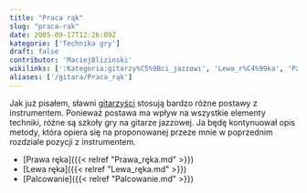 ```yaml
---
title: "Praca rąk"
slug: "praca-rak"
date: 2005-09-17T12:26:09Z
kategorie: ['Technika gry']
draft: false
contributor: 'MaciejBlizinski'
wikilinks: [':Kategoria:gitarzy%C5%9Bci_jazzowi', 'Lewa_r%C4%99ka', 'Palcowanie', 'Prawa_r%C4%99ka']
aliases: ['/gitara/Praca_rąk']
---
```

Jak już pisałem, sławni
[gitarzyści](/kategorie/gitarzyści-jazzowi "Kategoria gitarzyści jazzowi") stosują bardzo
różne postawy z instrumentem. Ponieważ postawa ma wpływ na wszystkie
elementy techniki, różne są szkoły gry na gitarze jazzowej. Ja będę
kontynuował opis metody, która opiera się na proponowanej przeze mnie w
poprzednim rozdziale pozycji z instrumentem.

  - [Prawa ręka]({{< relref "Prawa_ręka.md" >}})
  - [Lewa ręka]({{< relref "Lewa_ręka.md" >}})
  - [Palcowanie]({{< relref "Palcowanie.md" >}})

